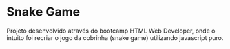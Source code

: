 # Snake Game
Projeto desenvolvido através do bootcamp HTML Web Developer, onde o intuito foi recriar o jogo da cobrinha (snake game) utilizando javascript puro.
